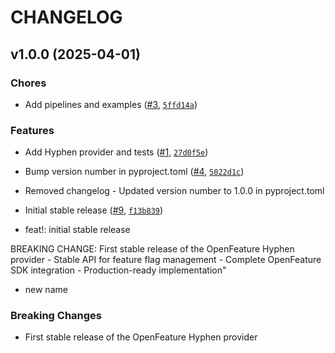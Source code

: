 # CHANGELOG


## v1.0.0 (2025-04-01)

### Chores

- Add pipelines and examples ([#3](https://github.com/Hyphen/openfeature-provider-python/pull/3),
  [`5ffd14a`](https://github.com/Hyphen/openfeature-provider-python/commit/5ffd14ac15889550277b8d23ea39406102b53595))

### Features

- Add Hyphen provider and tests ([#1](https://github.com/Hyphen/openfeature-provider-python/pull/1),
  [`27d0f5e`](https://github.com/Hyphen/openfeature-provider-python/commit/27d0f5effac2d61e8a87309018d0914e3768ed31))

- Bump version number in pyproject.toml
  ([#4](https://github.com/Hyphen/openfeature-provider-python/pull/4),
  [`5022d1c`](https://github.com/Hyphen/openfeature-provider-python/commit/5022d1c1bd4fd0763d5c0fbea6b7186f393c5556))

- Removed changelog - Updated version number to 1.0.0 in pyproject.toml

- Initial stable release ([#9](https://github.com/Hyphen/openfeature-provider-python/pull/9),
  [`f13b839`](https://github.com/Hyphen/openfeature-provider-python/commit/f13b8397984b0750c6d9fa2d8e406529e60d551b))

* feat!: initial stable release

BREAKING CHANGE: First stable release of the OpenFeature Hyphen provider - Stable API for feature
  flag management - Complete OpenFeature SDK integration - Production-ready implementation"

* new name

### Breaking Changes

- First stable release of the OpenFeature Hyphen provider
